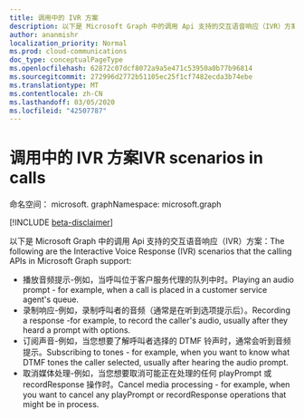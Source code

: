 ```yaml
---
title: 调用中的 IVR 方案
description: 以下是 Microsoft Graph 中的调用 Api 支持的交互语音响应（IVR）方案：
author: ananmishr
localization_priority: Normal
ms.prod: cloud-communications
doc_type: conceptualPageType
ms.openlocfilehash: 62872c07dcf8072a9a5e471c53950a0b77b96814
ms.sourcegitcommit: 272996d2772b51105ec25f1cf7482ecda3b74ebe
ms.translationtype: MT
ms.contentlocale: zh-CN
ms.lasthandoff: 03/05/2020
ms.locfileid: "42507787"
---
```

# <a name="ivr-scenarios-in-calls"></a><span data-ttu-id="76b6d-103">调用中的 IVR 方案</span><span class="sxs-lookup"><span data-stu-id="76b6d-103">IVR scenarios in calls</span></span>

<span data-ttu-id="76b6d-104">命名空间： microsoft. graph</span><span class="sxs-lookup"><span data-stu-id="76b6d-104">Namespace: microsoft.graph</span></span>

[!INCLUDE [beta-disclaimer](../../includes/beta-disclaimer.md)]

<span data-ttu-id="76b6d-105">以下是 Microsoft Graph 中的调用 Api 支持的交互语音响应（IVR）方案：</span><span class="sxs-lookup"><span data-stu-id="76b6d-105">The following are the Interactive Voice Response (IVR) scenarios that the calling APIs in Microsoft Graph support:</span></span>

- <span data-ttu-id="76b6d-106">播放音频提示-例如，当呼叫位于客户服务代理的队列中时。</span><span class="sxs-lookup"><span data-stu-id="76b6d-106">Playing an audio prompt - for example, when a call is placed in a customer service agent's queue.</span></span>
- <span data-ttu-id="76b6d-107">录制响应-例如，录制呼叫者的音频（通常是在听到选项提示后）。</span><span class="sxs-lookup"><span data-stu-id="76b6d-107">Recording a response -for example, to record the caller's audio, usually after they heard a prompt with options.</span></span>
- <span data-ttu-id="76b6d-108">订阅声音-例如，当您想要了解呼叫者选择的 DTMF 铃声时，通常会听到音频提示。</span><span class="sxs-lookup"><span data-stu-id="76b6d-108">Subscribing to tones - for example, when you want to know what DTMF tones the caller selected, usually after hearing the audio prompt.</span></span>
- <span data-ttu-id="76b6d-109">取消媒体处理-例如，当您想要取消可能正在处理的任何 playPrompt 或 recordResponse 操作时。</span><span class="sxs-lookup"><span data-stu-id="76b6d-109">Cancel media processing - for example, when you want to cancel any playPrompt or recordResponse operations that might be in process.</span></span>
